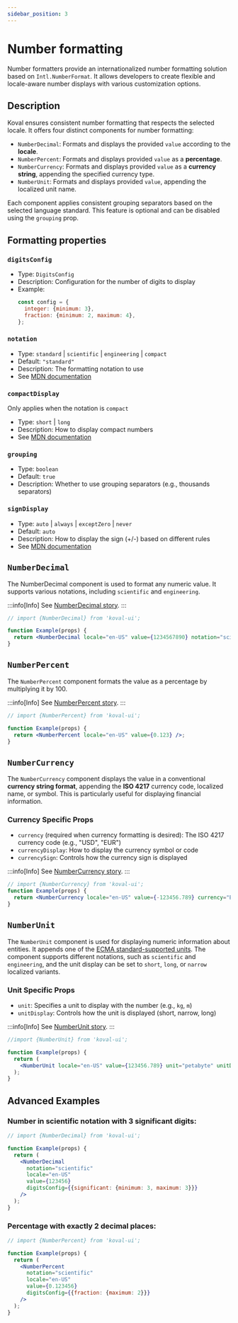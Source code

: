 ```yaml
---
sidebar_position: 3
---
```


# Number formatting

Number formatters provide an internationalized number formatting solution based on `Intl.NumberFormat`. It allows developers to create flexible and locale-aware number displays with various customization options.

## Description

Koval ensures consistent number formatting that respects the selected locale. It offers four distinct components for number formatting:

- `NumberDecimal`: Formats and displays the provided `value` according to the **locale**.
- `NumberPercent`: Formats and displays provided `value` as a **percentage**.
- `NumberCurrency`: Formats and displays provided `value` as a **currency string**, appending the specified currency type.
- `NumberUnit`: Formats and displays provided `value`, appending the localized unit name.

Each component applies consistent grouping separators based on the selected language standard. This feature is optional and can be disabled using the `grouping` prop.

## Formatting properties

### `digitsConfig`

- Type: `DigitsConfig`
- Description: Configuration for the number of digits to display
- Example:
  ```javascript
  const config = {
    integer: {minimum: 3},
    fraction: {minimum: 2, maximum: 4},
  };
  ```

### `notation`

- Type: `standard` | `scientific` | `engineering` | `compact`
- Default: `"standard"`
- Description: The formatting notation to use
- See [MDN documentation](https://developer.mozilla.org/en-US/docs/Web/JavaScript/Reference/Global_Objects/Intl/NumberFormat/NumberFormat#notation)

### `compactDisplay`

Only applies when the notation is `compact`

- Type: `short` | `long`
- Description: How to display compact numbers
- See [MDN documentation](https://developer.mozilla.org/en-US/docs/Web/JavaScript/Reference/Global_Objects/Intl/NumberFormat/NumberFormat#compactdisplay)

### `grouping`

- Type: `boolean`
- Default: `true`
- Description: Whether to use grouping separators (e.g., thousands separators)

### `signDisplay`

- Type: `auto` | `always` | `exceptZero` | `never`
- Default: `auto`
- Description: How to display the sign (+/-) based on different rules
- See [MDN documentation](https://developer.mozilla.org/en-US/docs/Web/JavaScript/Reference/Global_Objects/Intl/NumberFormat/NumberFormat#signdisplay)

## `NumberDecimal`

The NumberDecimal component is used to format any numeric value. It supports various notations, including `scientific` and `engineering`.

:::info[Info]
See [NumberDecimal story](https://morewings.github.io/koval-ui/?path=/docs/typography-number-decimal--docs).
:::

```jsx live
// import {NumberDecimal} from 'koval-ui';

function Example(props) {
  return <NumberDecimal locale="en-US" value={1234567890} notation="scientific" />;
}
```

## `NumberPercent`

The `NumberPercent` component formats the value as a percentage by multiplying it by 100.

:::info[Info]
See [NumberPercent story](https://morewings.github.io/koval-ui/?path=/docs/typography-number-percent--docs).
:::

```jsx live
// import {NumberPercent} from 'koval-ui';

function Example(props) {
  return <NumberPercent locale="en-US" value={0.123} />;
}
```

## `NumberCurrency`

The `NumberCurrency` component displays the value in a conventional **currency string format**, appending the **ISO 4217** currency code, localized name, or symbol. This is particularly useful for displaying financial information.

### Currency Specific Props

- `currency` (required when currency formatting is desired): The ISO 4217 currency code (e.g., "USD", "EUR")
- `currencyDisplay`: How to display the currency symbol or code
- `currencySign`: Controls how the currency sign is displayed

:::info[Info]
See [NumberCurrency story](https://morewings.github.io/koval-ui/?path=/docs/typography-number-currency--docs).
:::

```jsx live
// import {NumberCurrency} from 'koval-ui';
function Example(props) {
  return <NumberCurrency locale="en-US" value={-123456.789} currency="EUR" />;
}
```

## `NumberUnit`

The `NumberUnit` component is used for displaying numeric information about entities. It appends one of the [ECMA standard-supported units](https://tc39.es/ecma402/#table-sanctioned-single-unit-identifiers). The component supports different notations, such as `scientific` and `engineering`, and the unit display can be set to `short`, `long`, or `narrow` localized variants.

### Unit Specific Props

- `unit`: Specifies a unit to display with the number (e.g., `kg`, `m`)
- `unitDisplay`: Controls how the unit is displayed (short, narrow, long)

:::info[Info]
See [NumberUnit story](https://morewings.github.io/koval-ui/?path=/docs/typography-number-unit--docs).
:::

```jsx live
//import {NumberUnit} from 'koval-ui';

function Example(props) {
  return (
    <NumberUnit locale="en-US" value={123456.789} unit="petabyte" unitDisplay="long" />
  );
}
```

## Advanced Examples

### Number in scientific notation with 3 significant digits:

```jsx live
// import {NumberDecimal} from 'koval-ui';

function Example(props) {
  return (
    <NumberDecimal
      notation="scientific"
      locale="en-US"
      value={123456}
      digitsConfig={{significant: {minimum: 3, maximum: 3}}}
    />
  );
}
```

### Percentage with exactly 2 decimal places:

```jsx live
// import {NumberPercent} from 'koval-ui';

function Example(props) {
  return (
    <NumberPercent
      notation="scientific"
      locale="en-US"
      value={0.123456}
      digitsConfig={{fraction: {maximum: 2}}}
    />
  );
}
```
